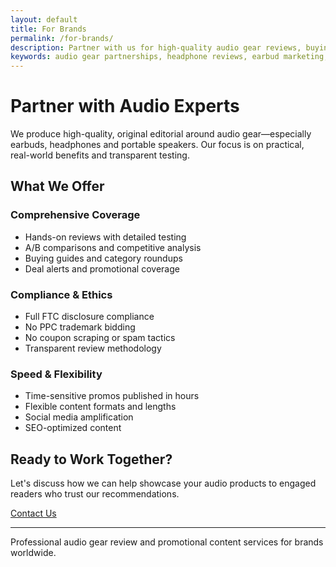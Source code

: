 ```yaml
---
layout: default
title: For Brands
permalink: /for-brands/
description: Partner with us for high-quality audio gear reviews, buying guides, and promotional coverage. Fast turnaround, FTC compliant.
keywords: audio gear partnerships, headphone reviews, earbud marketing, audio brand collaboration
---
```


# Partner with Audio Experts

We produce high-quality, original editorial around audio gear—especially earbuds, headphones and portable speakers. Our focus is on practical, real-world benefits and transparent testing.

## What We Offer

### Comprehensive Coverage

- Hands-on reviews with detailed testing
- A/B comparisons and competitive analysis
- Buying guides and category roundups
- Deal alerts and promotional coverage

### Compliance & Ethics

- Full FTC disclosure compliance
- No PPC trademark bidding
- No coupon scraping or spam tactics
- Transparent review methodology

### Speed & Flexibility

- Time-sensitive promos published in hours
- Flexible content formats and lengths
- Social media amplification
- SEO-optimized content

## Ready to Work Together?

Let's discuss how we can help showcase your audio products to engaged readers who trust our recommendations.

<a href="{{ '/contact/' | relative_url }}" class="btn cta-btn">Contact Us</a>

---

Professional audio gear review and promotional content services for brands worldwide.